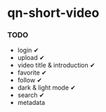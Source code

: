 # qn-short-video

### TODO

- login ✔
- upload ✔
- video title & introduction ✔
- favorite ✔
- follow ✔
- dark & light mode ✔
- search ✔
- metadata